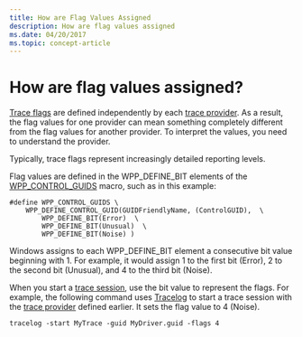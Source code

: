 ```yaml
---
title: How are Flag Values Assigned
description: How are flag values assigned
ms.date: 04/20/2017
ms.topic: concept-article
---
```


# How are flag values assigned?


[Trace flags](trace-flags.md) are defined independently by each [trace provider](trace-provider.md). As a result, the flag values for one provider can mean something completely different from the flag values for another provider. To interpret the values, you need to understand the provider.

Typically, trace flags represent increasingly detailed reporting levels.

Flag values are defined in the WPP\_DEFINE\_BIT elements of the [WPP\_CONTROL\_GUIDS](/previous-versions/windows/hardware/previsioning-framework/ff556186(v=vs.85)) macro, such as in this example:

```
#define WPP_CONTROL_GUIDS \
    WPP_DEFINE_CONTROL_GUID(GUIDFriendlyName, (ControlGUID),  \
        WPP_DEFINE_BIT(Error)  \
        WPP_DEFINE_BIT(Unusual)  \
        WPP_DEFINE_BIT(Noise) )
```

Windows assigns to each WPP\_DEFINE\_BIT element a consecutive bit value beginning with 1. For example, it would assign 1 to the first bit (Error), 2 to the second bit (Unusual), and 4 to the third bit (Noise).

When you start a [trace session](trace-session.md), use the bit value to represent the flags. For example, the following command uses [Tracelog](tracelog.md) to start a trace session with the [trace provider](trace-provider.md) defined earlier. It sets the flag value to 4 (Noise).

```
tracelog -start MyTrace -guid MyDriver.guid -flags 4
```
